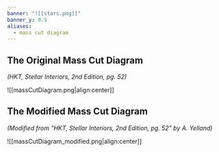```yaml
---
banner: "![[stars.png]]"
banner_y: 0.5
aliases:
  - mass cut diagram
---
```

## The Original Mass Cut Diagram
*(HKT, Stellar Interiors, 2nd Edition, pg. 52)*

![[massCutDiagram.png|align:center]]

## The Modified Mass Cut Diagram
*(Modified from "HKT, Stellar Interiors, 2nd Edition, pg. 52" by A. Yelland)*

![[massCutDiagram_modified.png|align:center]]